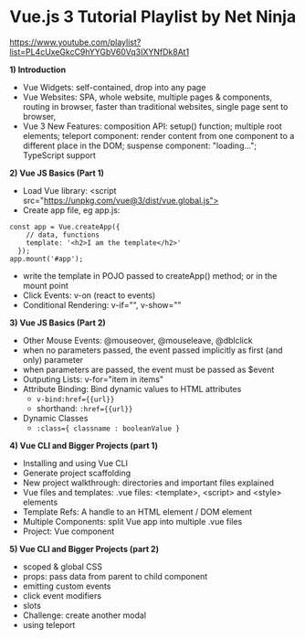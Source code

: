 # Vue.js 3 Tutorial Playlist by Net Ninja

https://www.youtube.com/playlist?list=PL4cUxeGkcC9hYYGbV60Vq3IXYNfDk8At1

**1) Introduction**
* Vue Widgets: self-contained, drop into any page
* Vue Websites: SPA, whole website, multiple pages & components, routing in browser, 
faster than traditional websites, single page sent to browser, 
* Vue 3 New Features: composition API: setup() function; multiple root elements;
teleport component: render content from one component to a different place in the DOM;
suspense component: "loading..."; TypeScript support


**2) Vue JS Basics (Part 1)**
* Load Vue library: \<script src="https://unpkg.com/vue@3/dist/vue.global.js"></script>
* Create app file, eg app.js:
```vue
const app = Vue.createApp({
    // data, functions
    template: '<h2>I am the template</h2>'
  });
app.mount('#app');
```
* write the template in POJO passed to createApp() method; or in the mount point 
* Click Events: v-on (react to events)
* Conditional Rendering: v-if="", v-show=""


**3) Vue JS Basics (Part 2)** 
* Other Mouse Events: @mouseover, @mouseleave, @dblclick
* when no parameters passed, the event passed implicitly as first (and only) parameter
* when parameters are passed, the event must be passed as $event
* Outputing Lists: v-for="item in items"
* Attribute Binding: Bind dynamic values to HTML attributes
  * `v-bind:href={{url}}`
  * shorthand: `:href={{url}}`
* Dynamic Classes
  * `:class={ classname : booleanValue }`

**4) Vue CLI and Bigger Projects (part 1)**
* Installing and using Vue CLI
* Generate project scaffolding 
* New project walkthrough: directories and important files explained
* Vue files and templates: .vue files: &lt;template>, &lt;script> and &lt;style> elements
* Template Refs: A handle to an HTML element / DOM element  
* Multiple Components: split Vue app into multiple .vue files
* Project: <Modal> Vue component

**5) Vue CLI and Bigger Projects (part 2)**
* scoped & global CSS
* props: pass data from parent to child component
* emitting custom events
* click event modifiers
* slots
* Challenge: create another modal
* using teleport
